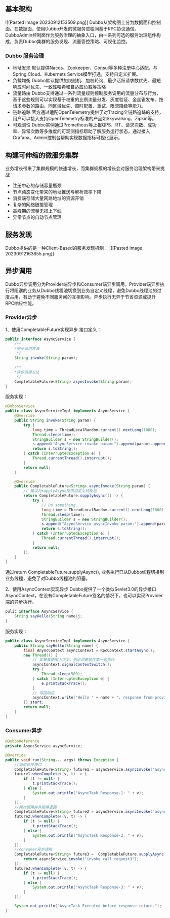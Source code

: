 ## 基本架构
![[Pasted image 20230912153509.png]]
Dubbo从架构图上分为数据面和控制面。在数据面，使用Dubbo开发的微服务进程间基于RPC协议通信。DubboAdmin控制面作为服务治理的抽象入口，由一系列可选的服务治理组件构成，负责Dubbo集群的服务发现、流量管控策略、可视化监控。

### Dubbo 服务治理
- 地址发现
默认提供Nacos、Zookeeper、Consul等多种注册中心适配，与Spring Cloud、Kubernets Service模型打通，支持自定义扩展。
- 负载均衡
Dubbo默认提供加权随机、加权轮询、最少活跃请求数优先、最短响应时间优先、一致性哈希和自适应负载等策略
- 流量路由
Dubbo支持通过一系列流量规则控制服务调用的流量分布与行为，基于这些规则可以实现基于权重的比例流量分发、灰度验证、金丝雀发布、按请求参数的路由、同区域优先、超时配置、重试、限流降级等能力。
- 链路追踪
官方通过适配OpenTelemetry提供了对Tracing全链路追踪的支持， 用户可以接入支持OpenTelemetry标准的产品如Skywalking、Zipkin等。
- 可观测性
Dubbo实例通过Prometheus等上报QPS、RT、请求次数、成功率、异常次数等多维度的可观测指标帮助了解服务运行状态，通过接入Grafana、Admin控制台帮助实现数据指标可视化展示。

## 构建可伸缩的微服务集群
业务增长带来了集群规模的快速增长，而集群规模的增长会对服务治理架构带来挑战：
- 注册中心的存储容量瓶颈
- 节点动态变化带来的地址推送与解析效率下降
- 消费端存储大量网路地址的资源开销
- 复杂的网络链接管理
- 高峰期的流量无损上下线
- 异常节点的自动节点管理

## 服务发现
Dubbo提供的是一种Client-Based的服务发现机制：
![[Pasted image 20230912163655.png]]

## 异步调用
Dubbo异步调用分为Provider端异步和Consumer端异步调用。Provider端异步执行将阻塞的业务从Dubbo线程池切换到业务自定义线程，避免Dubbo线程池的过度占用，有助于避免不同服务间的互相影响。异步执行无异于节省资源或提升RPC响应性能。

### Provider异步
1、使用CompletableFuture实现异步
接口定义：
```java
public interface AsyncService {
	/**
	*同步调用方法
	 */
	String invoke(String param);
	
	/**
	*异步调用方法
	 */
	CompletableFuture<String> asyncInvoke(String param);
}
```
服务实现：
```java
@DubboService
public class AsyncServiceImpl implements AsyncService {
	@Override
	public String invoke(String param) {
		try {
			long time = ThreadLocalRandom.current().nextLong(1000);
			Thread.sleep(time);
			StringBuilder s = new StringBuilder();
			s.append("AsyncService invoke param:").append(param).append(",sleep:").append(time);
			return s.toString();
		} catch (InterruptedException e) {
			Thread.currentThread().interrupt();
		}
		return null;
	}

	@Override
	public CompletableFuture<String> asyncInvoke(String param) {
		// 建议为supplyAsync提供自定义线程池	
		return CompletableFuture.supplyAsync(() -> {
			try {
				// Do something
				long time = ThreadLocalRandom.current().nextLong(1000);
				Thread.sleep(time);
				StringBuilder s = new StringBuilder();
                s.append("AsyncService asyncInvoke param:").append(param).append(",sleep:").append(time);
                return s.toString();
			} catch (InterruptedException e) {
				Thread.currentThread().interrupt();
			}
			return null;
		});
	}
}
```
通过return CompletableFuture.supplyAsync(), 业务执行已从Dubbo线程切换到业务线程，避免了对Dubbo线程池的阻塞。

2、使用AsyncContext实现异步
Dubbo提供了一个类似Sevlet3.0的异步接口AsyncContext，在没有CompletableFuture签名的情况下，也可以实现Provider端的异步执行。
```java
pulic interface AsyncService {
	String sayHello(String name)j;
}
```
服务实现：
```java
public class AsyncServiceImpl implements AsyncService {
	public String sayHello(String name) {
		final AnyncContext asyncContext = RpcContext.startAsync();
		new Thread(() {
			// 如果要使用上下文，则必须要放在第一句执行
			asyncContext.signalContextSwitch();
			try {
                Thread.sleep(500);
            } catch (InterruptedException e) {
                e.printStackTrace();
            }
            // 写回响应
			asyncContext.write("Hello " + name + ", response from provider.");
		}).start;
		return null;
	}
}
```

### Consumer异步
```java
@DubboReference
private AsyncService asyncService;

@Override
public void run(String... args) throws Exception {
    //调用异步接口
    CompletableFuture<String> future1 = asyncService.asyncInvoke("async call request1");
    future1.whenComplete((v, t) -> {
        if (t != null) {
            t.printStackTrace();
        } else {
            System.out.println("AsyncTask Response-1: " + v);
        }
    });
    //两次调用并非顺序返回
    CompletableFuture<String> future2 = asyncService.asyncInvoke("async call request2");
    future2.whenComplete((v, t) -> {
        if (t != null) {
            t.printStackTrace();
        } else {
            System.out.println("AsyncTask Response-2: " + v);
        }
    });
    //consumer异步调用
    CompletableFuture<String> future3 =  CompletableFuture.supplyAsync(() -> {
        return asyncService.invoke("invoke call request3");
    });
    future3.whenComplete((v, t) -> {
        if (t != null) {
            t.printStackTrace();
        } else {
            System.out.println("AsyncTask Response-3: " + v);
        }
    });

    System.out.println("AsyncTask Executed before response return.");
}
```